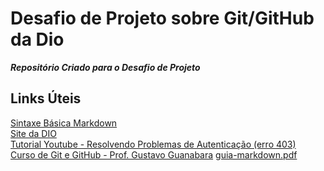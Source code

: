 # Desafio de Projeto sobre Git/GitHub da Dio
**_Repositório Criado para o Desafio de Projeto_**

## Links Úteis
[Sintaxe Básica Markdown](https://www.markdownguide.org/basic-syntax/)<br>
[Site da DIO](https://web.dio.me/)<br>
[Tutorial Youtube - Resolvendo Problemas de Autenticação (erro 403)](https://www.youtube.com/watch?v=j_Z4PopPt_o)<br>
[Curso de Git e GitHub - Prof. Gustavo Guanabara](https://youtu.be/LntSB-gl-ZI)
[guia-markdown.pdf](https://github.com/laurojeferson/dio-desafio-github-repositorio-de-teste/files/8589896/guia-markdown.pdf)

